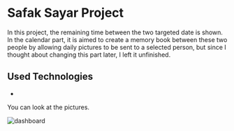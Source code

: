 
# Safak Sayar Project
In this project, the remaining time between the two targeted date is shown. In the calendar part, it is aimed to create a memory book between these two people by allowing daily pictures to be sent to a selected person, but since I thought about changing this part later, I left it unfinished.

## Used Technologies

- 

  

You can look at the pictures.

![dashboard](https://github.com/byfad51/interview2023_2/blob/main/safaksayar_app/safak_sayar.png)
